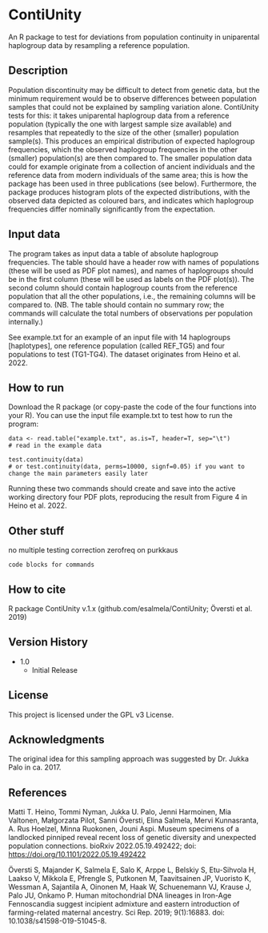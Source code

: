# ContiUnity

An R package to test for deviations from population continuity in uniparental haplogroup data by resampling a reference population.

## Description

Population discontinuity may be difficult to detect from genetic data, but the minimum requirement would be to observe differences between population samples that could not be explained by sampling variation alone. ContiUnity tests for this: it takes uniparental haplogroup data from a reference population (typically the one with largest sample size available) and resamples that repeatedly to the size of the other (smaller) population sample(s). This produces an empirical distribution of expected haplogroup frequencies, which the observed haplogroup frequencies in the other (smaller) population(s) are then compared to. The smaller population data could for example originate from a collection of ancient individuals and the reference data from modern individuals of the same area; this is how the package has been used in three publications (see below). Furthermore, the package produces histogram plots of the expected distributions, with the observed data depicted as coloured bars, and indicates which haplogroup frequencies differ nominally significantly from the expectation.

## Input data

The program takes as input data a table of absolute haplogroup frequencies. The table should have a header row with names of populations (these will be used as PDF plot names), and names of haplogroups should be in the first column (these will be used as labels on the PDF plot(s)). The second column should contain haplogroup counts from the reference population that all the other populations, i.e., the remaining columns will be compared to. (NB. The table should contain no summary row; the commands will calculate the total numbers of observations per population internally.)

See example.txt for an example of an input file with 14 haplogroups [haplotypes], one reference population (called REF_TG5) and four populations to test (TG1-TG4). The dataset originates from Heino et al. 2022.

## How to run

Download the R package (or copy-paste the code of the four functions into your R). You can use the input file example.txt to test how to run the program:
```
data <- read.table("example.txt", as.is=T, header=T, sep="\t")
# read in the example data

test.continuity(data)
# or test.continuity(data, perms=10000, signf=0.05) if you want to change the main parameters easily later
```

Running these two commands should create and save into the active working directory four PDF plots, reproducing the result from Figure 4 in Heino et al. 2022.


## Other stuff

no multiple testing correction
zerofreq on purkkaus



```
code blocks for commands
```

## How to cite

R package ContiUnity v.1.x (github.com/esalmela/ContiUnity; Översti et al. 2019)



## Version History

* 1.0
    * Initial Release

## License

This project is licensed under the GPL v3 License.

## Acknowledgments

The original idea for this sampling approach was suggested by Dr. Jukka Palo in ca. 2017.

## References

Matti T. Heino, Tommi Nyman, Jukka U. Palo, Jenni Harmoinen, Mia Valtonen, Małgorzata Pilot, Sanni Översti, Elina Salmela, Mervi Kunnasranta, A. Rus Hoelzel, Minna Ruokonen, Jouni Aspi. Museum specimens of a landlocked pinniped reveal recent loss of genetic diversity and unexpected population connections. bioRxiv 2022.05.19.492422; doi: https://doi.org/10.1101/2022.05.19.492422 

Översti S, Majander K, Salmela E, Salo K, Arppe L, Belskiy S, Etu-Sihvola H, Laakso V, Mikkola E, Pfrengle S, Putkonen M, Taavitsainen JP, Vuoristo K, Wessman A, Sajantila A, Oinonen M, Haak W, Schuenemann VJ, Krause J, Palo JU, Onkamo P. Human mitochondrial DNA lineages in Iron-Age Fennoscandia suggest incipient admixture and eastern introduction of farming-related maternal ancestry. Sci Rep. 2019; 9(1):16883. doi: 10.1038/s41598-019-51045-8.